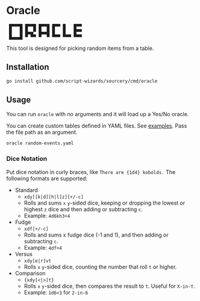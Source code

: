 # Oracle

```t
 █▀▀▀█ █▀▀█ █▀▀█ █▀▀ █   █▀▀
 █   █ █▄▄▀ █▄▄█ █   █   █▀▀
 █▄▄▄█ ▀ ▀▀ ▀  ▀ ▀▀▀ ▀▀▀ ▀▀▀
```

This tool is designed for picking random items from a table.

## Installation

```sh
go install github.com/script-wizards/sourcery/cmd/oracle
```

## Usage

You can run `oracle` with no arguments and it will load up a Yes/No oracle.

You can create custom tables defined in YAML files. See [examples](examples). Pass the file path as an argument.

```sh
oracle random-events.yaml
```

### Dice Notation

Put dice notation in curly braces, like `There are {1d4} kobolds.` The following formats are supported:

- Standard
  - `xdy[[k|d][h|l]z][+/-c]`
  - Rolls and sums `x` `y`-sided dice, keeping or dropping the lowest or highest `z` dice and then adding or subtracting `c`.
  - Example: `4d6kh3+4`
- Fudge
  - `xdf[+/-c]`
  - Rolls and sums x fudge dice (-1 and 1), and then adding or subtracting `c`.
  - Example: `4df+4`
- Versus
  - `xdy[e|r]vt`
  - Rolls `x` `y`-sided dice, counting the number that roll `t` or higher.
- Comparison
  - `{xdy[<|>]t}`
  - Rolls `x` `y`-sided dice, then compares the result to `t`. Useful for `X-in-Y`.
  - Example: `1d6<3` for `2-in-6`
